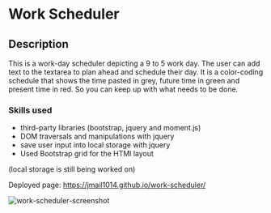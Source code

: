 # Work Scheduler

## Description 
This is a work-day scheduler depicting a 9 to 5 work day. The user can add text to the textarea to plan ahead and schedule their day. 
It is a color-coding schedule that shows the time pasted in grey, future time in green and present time in red. So you can keep up with what needs to be done.

### Skills used 
- third-party libraries (bootstrap, jquery and moment.js)
- DOM traversals and manipulations with jquery
- save user input into local storage with jquery
- Used Bootstrap grid for the HTMl layout

(local storage is still being worked on)

Deployed page: https://jmail1014.github.io/work-scheduler/

![work-scheduler-screenshot](https://user-images.githubusercontent.com/45181939/144946002-523ffc17-39b4-4c88-9b60-0b43c0ea1481.png)
